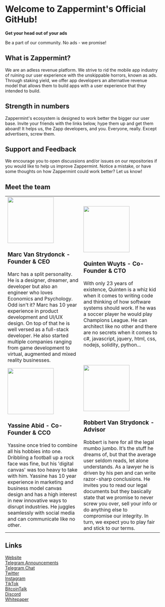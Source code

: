 <h1>Welcome to Zappermint's Official GitHub!</h1>
<b>Get your head out of your ads</b>

Be a part of our community. No ads - we promise!

<h2>What is Zappermint?</h2>
We are an adless revenue platform. We strive to rid the mobile app industry of ruining our user experience with the unskippable horrors, known as ads.
Through staking yield, we offer app developers an alternative revenue model that allows them to build apps with a user experience that they intended to build.

<h2>Strength in numbers</h2>
Zappermint's ecosystem is designed to work better the bigger our user base. Invite your friends with the links below, hype them up and get them aboard!
It helps us, the Zapp developers, and you. Everyone, really. Except advertisers, screw them.

<h2>Support and Feedback</h2>
We encourage you to open discussions and/or issues on our repositories if you would like to help us improve Zappermint. Notice a mistake, or have some thoughts on how Zappermint could work better? Let us know!

<h2>Meet the team</h2>
<table>
  <tr>
    <td>
      <img src="https://cdn.zappermint.com/svg/marc.svg" width="150px"/>
      <h3>Marc Van Strydonck - Founder & CEO</h3>
      Marc has a split personality. He is a designer, dreamer, and developer but also an engineer who loves Economics and Psychology. Odd isn't it? Marc has 10 year experience in product development and UI/UX design. On top of that he is well versed as a full-stack developer. He also started multiple companies ranging from game development to virtual, augmented and mixed reality businesses.
    </td>
    <td>
      <img src="https://cdn.zappermint.com/svg/quinten.svg" width="150px"/>
      <h3>Quinten Wuyts - Co-Founder & CTO</h3>
      With only 23 years of existence, Quinten is a whiz kid when it comes to writing code and thinking of how software systems should work. If he was a soccer player he would play Champions League. He can architect like no other and there are no secrets when it comes to c#, javascript, jquery, html, css, nodejs, solidity, python...<br/><br/>
    </td>
  </tr>
  <tr>
    <td>
      <img src="https://cdn.zappermint.com/svg/yassine.svg" width="150px"/>
      <h3>Yassine Abid - Co-Founder & CCO</h3>
      Yassine once tried to combine all his hobbies into one. Dribbling a football up a rock face was fine, but his 'digital canvas' was too heavy to take with him. Yassine has 10 year experience in marketing and business model canvas design and has a high interest in new innovative ways to disrupt industries. He juggles seamlessly with social media and can communicate like no other.
    </td>
    <td>
      <img src="https://cdn.zappermint.com/svg/robbert.svg" width="150px"/>
      <h3>Robbert Van Strydonck - Advisor</h3>
      Robbert is here for all the legal mumbo jumbo. It’s the stuff he dreams of, but that the average user seldom reads, let alone understands. As a lawyer he is driven by his pen and can write razor-sharp conclusions. He invites you to read our legal documents but they basically state that we promise to never screw you over, sell your info or do anything else to compromise our integrity. In turn, we expect you to play fair and stick to our terms.
    </td>
  </tr>
</table>

<h2>Links</h2>
<a href="https://zappermint.com">Website</a><br/>
<a href="https://t.me/ZappermintApp">Telegram Announcements</a><br/>
<a href="https://t.me/Zappermint">Telegram Chat</a><br/>
<a href="https://twitter.com/ZappermintApp">Twitter</a><br/>
<a href="https://www.instagram.com/zappermintapp">Instagram</a><br/>
<a href="https://www.tiktok.com/@zappermintapp">TikTok</a><br/>
<a href="https://bitcointalk.org/index.php?topic=5300218">BitcoinTalk</a><br/>
<a href="https://discord.gg/4R28ZVQgVk">Discord</a><br/>
<a href="https://cdn.zappermint.com/pdf/Zappermint-Whitepaper-v1.pdf">Whitepaper</a>

